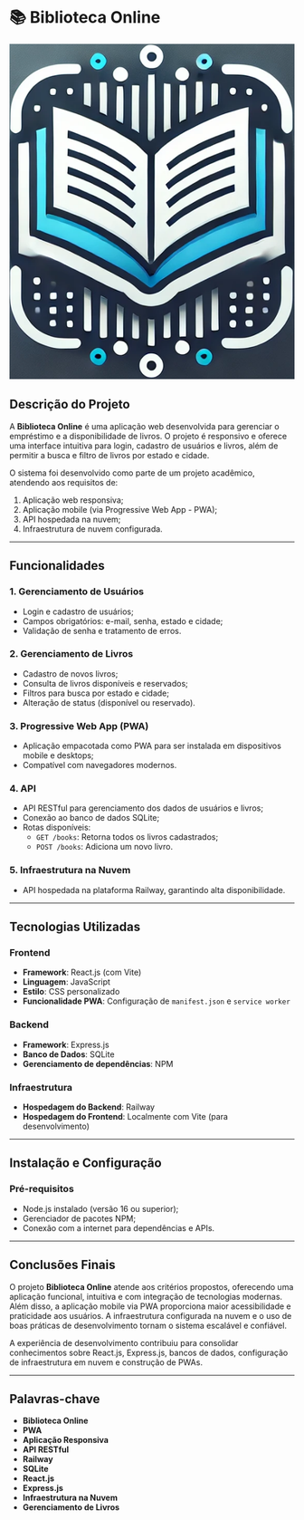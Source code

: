 # 📚 Biblioteca Online

![Biblioteca Online Logo](./frontend/public/logo.png)

## **Descrição do Projeto**
A **Biblioteca Online** é uma aplicação web desenvolvida para gerenciar o empréstimo e a disponibilidade de livros. O projeto é responsivo e oferece uma interface intuitiva para login, cadastro de usuários e livros, além de permitir a busca e filtro de livros por estado e cidade.

O sistema foi desenvolvido como parte de um projeto acadêmico, atendendo aos requisitos de:
1. Aplicação web responsiva;
2. Aplicação mobile (via Progressive Web App - PWA);
3. API hospedada na nuvem;
4. Infraestrutura de nuvem configurada.

---

## **Funcionalidades**

### **1. Gerenciamento de Usuários**
- Login e cadastro de usuários;
- Campos obrigatórios: e-mail, senha, estado e cidade;
- Validação de senha e tratamento de erros.

### **2. Gerenciamento de Livros**
- Cadastro de novos livros;
- Consulta de livros disponíveis e reservados;
- Filtros para busca por estado e cidade;
- Alteração de status (disponível ou reservado).

### **3. Progressive Web App (PWA)**
- Aplicação empacotada como PWA para ser instalada em dispositivos mobile e desktops;
- Compatível com navegadores modernos.

### **4. API**
- API RESTful para gerenciamento dos dados de usuários e livros;
- Conexão ao banco de dados SQLite;
- Rotas disponíveis:
  - `GET /books`: Retorna todos os livros cadastrados;
  - `POST /books`: Adiciona um novo livro.

### **5. Infraestrutura na Nuvem**
- API hospedada na plataforma Railway, garantindo alta disponibilidade.

---

## **Tecnologias Utilizadas**

### **Frontend**
- **Framework**: React.js (com Vite)
- **Linguagem**: JavaScript
- **Estilo**: CSS personalizado
- **Funcionalidade PWA**: Configuração de `manifest.json` e `service worker`

### **Backend**
- **Framework**: Express.js
- **Banco de Dados**: SQLite
- **Gerenciamento de dependências**: NPM

### **Infraestrutura**
- **Hospedagem do Backend**: Railway
- **Hospedagem do Frontend**: Localmente com Vite (para desenvolvimento)

---

## **Instalação e Configuração**

### **Pré-requisitos**
- Node.js instalado (versão 16 ou superior);
- Gerenciador de pacotes NPM;
- Conexão com a internet para dependências e APIs.

---

## **Conclusões Finais**
O projeto **Biblioteca Online** atende aos critérios propostos, oferecendo uma aplicação funcional, intuitiva e com integração de tecnologias modernas. Além disso, a aplicação mobile via PWA proporciona maior acessibilidade e praticidade aos usuários. A infraestrutura configurada na nuvem e o uso de boas práticas de desenvolvimento tornam o sistema escalável e confiável.

A experiência de desenvolvimento contribuiu para consolidar conhecimentos sobre React.js, Express.js, bancos de dados, configuração de infraestrutura em nuvem e construção de PWAs.

---

## **Palavras-chave**
- **Biblioteca Online**
- **PWA**
- **Aplicação Responsiva**
- **API RESTful**
- **Railway**
- **SQLite**
- **React.js**
- **Express.js**
- **Infraestrutura na Nuvem**
- **Gerenciamento de Livros**
